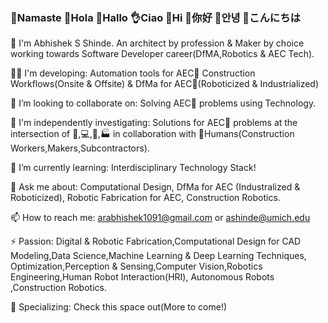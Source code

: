 ### 🙏Namaste  👋Hola   👋Hallo  👌Ciao  👋Hi  👋你好  👋안녕  👋こんにちは



👨 I'm Abhishek S Shinde. An architect by profession & Maker by choice working towards Software Developer career(DfMA,Robotics & AEC Tech).

👨‍💻 I'm developing: Automation tools for AEC🚧 Construction Workflows(Onsite & Offsite) & DfMa for AEC🚧(Roboticized & Industrialized)

👯 I’m looking to collaborate on: Solving AEC🚧 problems using Technology.

🔭 I'm independently investigating:  Solutions for AEC🚧 problems at the intersection of 🦾,💻,🤖,🏭 in collaboration with 👷Humans(Construction Workers,Makers,Subcontractors).

🌱 I’m currently learning: Interdisciplinary Technology Stack!

💬 Ask me about: Computational Design, DfMa for AEC (Industralized & Roboticized), Robotic Fabrication for AEC, Construction Robotics.

📫 How to reach me: arabhishek1091@gmail.com or ashinde@umich.edu

⚡ Passion: Digital & Robotic Fabrication,Computational Design for CAD Modeling,Data Science,Machine Learning & Deep Learning Techniques, Optimization,Perception & Sensing,Computer Vision,Robotics Engineering,Human Robot Interaction(HRI), Autonomous Robots ,Construction Robotics.

🔬 Specializing: Check this space out(More to come!)

<!--
**InquisitiveAS/InquisitiveAS** is a ✨ _special_ ✨ repository because its `README.md` (this file) appears on your GitHub profile.

Here are some ideas to get you started:

- 🔭 I’m currently working on ...
- 🌱 I’m currently learning ...
- 👯 I’m looking to collaborate on ...
- 🤔 I’m looking for help with ...
- 💬 Ask me about ...
- 📫 How to reach me: ...
- 😄 Pronouns: ...
- ⚡ Fun fact: ...
-->
